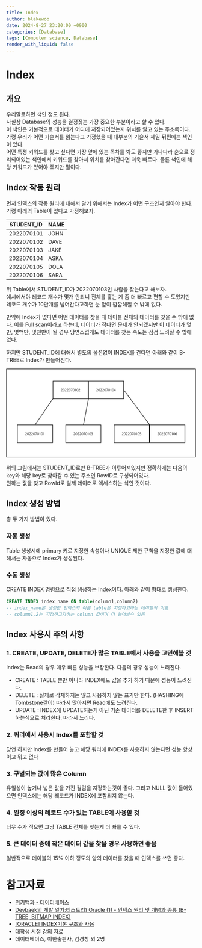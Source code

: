 ```yaml
---
title: Index
author: blakewoo
date: 2024-8-27 23:20:00 +0900
categories: [Database]
tags: [Computer science, Database]
render_with_liquid: false
---
```


# Index
## 개요
우리말로하면 색인 정도 된다.   
사실상 Database의 성능을 결정짓는 가장 중요한 부분이라고 할 수 있다.   
이 색인은 기본적으로 데이터가 어디에 저장되어있는지 위치를 알고 있는 주소록이다.   
가령 우리가 어떤 기술서를 읽는다고 가정했을 때 대부분의 기술서 제일 뒤편에는 색인이 있다.   
어떤 특정 키워드를 찾고 싶다면 가장 앞에 있는 목차를 봐도 좋지만 가나다라 순으로 정리되어있는 색인에서
키워드를 찾아서 위치를 찾아간다면 더욱 빠르다. 물론 색인에 해당 키워드가 있어야 겠지만 말이다.

## Index 작동 원리
먼저 인덱스의 작동 원리에 대해서 알기 위해서는 Index가 어떤 구조인지 알아야 한다.
가령 아래의 Table이 있다고 가정해보자.

|STUDENT_ID|NAME|
|---|---|
|2022070101|JOHN|
|2022070102|DAVE|
|2022070103|JAKE|
|2022070104|ASKA|
|2022070105|DOLA|
|2022070106|SARA|

위 Table에서 STUDENT_ID가 2022070103인 사람을 찾는다고 해보자.   
예시에서야 레코드 개수가 몇개 안되니 전체를 훑는 게 좀 더 빠르고 편할 수 도있지만
레코드 개수가 10만개를 넘어간다고하면 눈 앞이 깜깜해질 수 밖에 없다.   

만약에 Index가 없다면 어떤 데이터를 찾을 때 테이블 전체의 데이터를 찾을 수 밖에 없다.
이를 Full scan이라고 하는데, 데이터가 작다면 문제가 안되겠지만 이 데이터가 몇만, 몇백만, 몇천만이 될 경우
당연스럽게도 데이터를 찾는 속도는 점점 느려질 수 밖에 없다.

하지만 STUDENT_ID에 대해서 별도의 옵션없이 INDEX를 건다면 아래와 같이 B-TREE로 Index가 만들어진다.

![img.png](/assets/blog/database/index/img.png)

위의 그림에서는 STUDENT_ID로만 B-TREE가 이루어져있지만 
정확하게는 다음의 key와 해당 key로 찾아갈 수 있는 주소인 RowID로 구성되어있다.   
원하는 값을 찾고 RowId로 실제 데이터로 엑세스하는 식인 것이다.



## Index 생성 방법
총 두 가지 방법이 있다.
### 자동 생성
Table 생성시에 primary 키로 지정한 속성이나 UNIQUE 제한 규칙을 지정한 값에 대해서는 자동으로 Index가 생성된다.

### 수동 생성
CREATE INDEX 명령으로 직접 생성하는 Index이다.
아래와 같이 형태로 생성한다.
```sql
CREATE INDEX index_name ON table(column1,column2)
-- index_name은 생성한 인덱스의 이름 table은 지정하고하는 테이블의 이름
-- column1,2는 지정하고자하는 column 값이며 더 늘어날수 있음
```

## Index 사용시 주의 사항
### 1. CREATE, UPDATE, DELETE가 많은 TABLE에서 사용을 고민해볼 것
Index는 Read의 경우 매우 빠른 성능을 보장한다. 
다음의 경우 성능이 느려진다.
- CREATE : TABLE 뿐만 아니라 INDEX에도 값을 추가 하기 때문에 성능이 느려진다.   
- DELETE : 실제로 삭제하지는 않고 사용하지 않는 표기만 한다. (HASHING에 Tombstone같이) 따라서 많아지면 Read에도 느려진다.
- UPDATE : INDEX에 UPDATE하는게 아닌 기존 데이터를 DELETE한 후 INSERT하는식으로 처리한다. 따라서 느리다. 

### 2. 쿼리에서 사용시 Index를 포함할 것    
당연 하지만 Index를 만들어 놓고 해당 쿼리에 INDEX를 사용하지 않는다면 성능 향상이고 뭐고 없다

### 3. 구별되는 값이 많은 Column
유일성이 높거나 넓은 값을 가진 컬럼을 지정하는것이 좋다. 그리고 NULL 값이 들어있으면 인덱스에는
해당 레코드가 INDEX에 포함되지 않는다.

### 4. 일정 이상의 레코드 수가 있는 TABLE에 사용할 것
너무 수가 적으면 그냥 TABLE 전체를 찾는게 더 빠를 수 있다.

### 5. 큰 데이터 중에 작은 데이터 값을 찾을 경우 사용하면 좋음
일반적으로 테이블의 15% 이하 정도의 양의 데이터를 찾을 때 인덱스를 쓰면 좋다.



# 참고자료
- [위키백과 - 데이터베이스](https://ko.wikipedia.org/wiki/%EB%8D%B0%EC%9D%B4%ED%84%B0%EB%B2%A0%EC%9D%B4%EC%8A%A4)
- [Devbaek의 개발 일기:티스토리) Oracle (1) -  인덱스 원리 및 개념과 종류 (B-TREE, BITMAP INDEX)](https://dev-baek.tistory.com/4)
- [[ORACLE] INDEX기본 구조와 사용](https://kwomy.tistory.com/72)
- 대학생 시절 강의 자료
- 데이터베이스, 이한출판사, 김경창 외 2명
